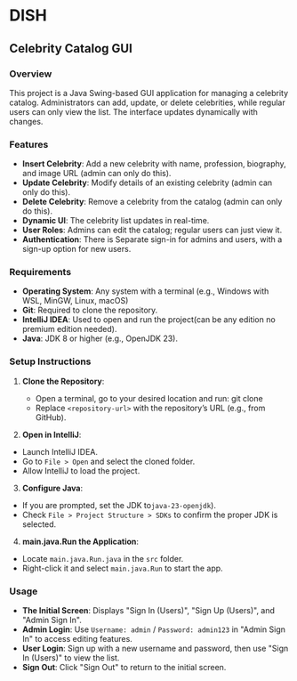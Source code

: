 # DISH
## Celebrity Catalog GUI

### Overview
This project is a Java Swing-based GUI application for managing a celebrity catalog. Administrators can add, update, or delete celebrities, while regular users can only view the list. The interface updates dynamically with changes.

### Features
- **Insert Celebrity**: Add a new celebrity with name, profession, biography, and image URL (admin can only do this).
- **Update Celebrity**: Modify details of an existing celebrity (admin can only do this).
- **Delete Celebrity**: Remove a celebrity from the catalog (admin can only do this).
- **Dynamic UI**: The celebrity list updates in real-time.
- **User Roles**: Admins can edit the catalog; regular users can just view it.
- **Authentication**: There is Separate sign-in for admins and users, with a sign-up option for new users.

### Requirements
- **Operating System**: Any system with a terminal (e.g., Windows with WSL, MinGW, Linux, macOS)
- **Git**: Required to clone the repository.
- **IntelliJ IDEA**: Used to open and run the project(can be any edition no premium edition needed).
- **Java**: JDK 8 or higher (e.g., OpenJDK 23).

### Setup Instructions
1. **Clone the Repository**:
   - Open a terminal, go to your desired location and run: git clone <repository-url>
   - Replace `<repository-url>` with the repository’s URL (e.g., from GitHub).

2. **Open in IntelliJ**:
- Launch IntelliJ IDEA.
- Go to `File > Open` and select the cloned folder.
- Allow IntelliJ to load the project.

3. **Configure Java**:
- If you are prompted, set the JDK to`java-23-openjdk`).
- Check `File > Project Structure > SDKs` to confirm the proper JDK is selected.

4. **main.java.Run the Application**:
- Locate `main.java.Run.java` in the `src` folder.
- Right-click it and select `main.java.Run` to start the app.

### Usage
- **The Initial Screen**: Displays "Sign In (Users)", "Sign Up (Users)", and "Admin Sign In".
- **Admin Login**: Use `Username: admin` / `Password: admin123` in "Admin Sign In" to access editing features.
- **User Login**: Sign up with a new username and password, then use "Sign In (Users)" to view the list.
- **Sign Out**: Click "Sign Out" to return to the initial screen.


